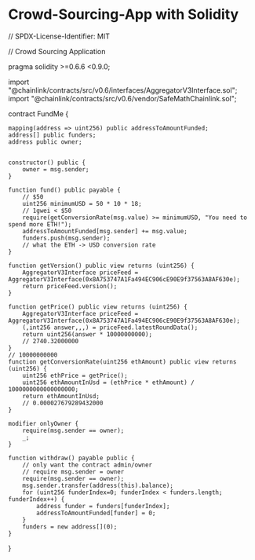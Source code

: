 # Crowd-Sourcing-App with Solidity
  
// SPDX-License-Identifier: MIT

// Crowd Sourcing Application

pragma solidity >=0.6.6 <0.9.0;

import "@chainlink/contracts/src/v0.6/interfaces/AggregatorV3Interface.sol";
import "@chainlink/contracts/src/v0.6/vendor/SafeMathChainlink.sol";

contract FundMe {

    mapping(address => uint256) public addressToAmountFunded;
    address[] public funders;
    address public owner;


    constructor() public {
        owner = msg.sender;
    }

    function fund() public payable {
        // $50 
        uint256 minimumUSD = 50 * 10 * 18;
        // 1gwei < $50
        require(getConversionRate(msg.value) >= minimumUSD, "You need to spend more ETH!");
        addressToAmountFunded[msg.sender] += msg.value;
        funders.push(msg.sender); 
        // what the ETH -> USD conversion rate
    }

    function getVersion() public view returns (uint256) {
        AggregatorV3Interface priceFeed = AggregatorV3Interface(0x8A753747A1Fa494EC906cE90E9f37563A8AF630e);
        return priceFeed.version();
    }

    function getPrice() public view returns (uint256) {
        AggregatorV3Interface priceFeed = AggregatorV3Interface(0x8A753747A1Fa494EC906cE90E9f37563A8AF630e);
        (,int256 answer,,,) = priceFeed.latestRoundData();
        return uint256(answer * 10000000000);
        // 2740.32000000
    }
    // 10000000000
    function getConversionRate(uint256 ethAmount) public view returns (uint256) {
        uint256 ethPrice = getPrice();
        uint256 ethAmountInUsd = (ethPrice * ethAmount) / 1000000000000000000;
        return ethAmountInUsd;
        // 0.000027679289432000
    }

    modifier onlyOwner {
        require(msg.sender == owner);
        _;
    }

    function withdraw() payable public {
        // only want the contract admin/owner
        // require msg.sender = owner
        require(msg.sender == owner);
        msg.sender.transfer(address(this).balance);
        for (uint256 funderIndex=0; funderIndex < funders.length; funderIndex++) {
            address funder = funders[funderIndex];
            addressToAmountFunded[funder] = 0;
        }
        funders = new address[](0);
    }
}
